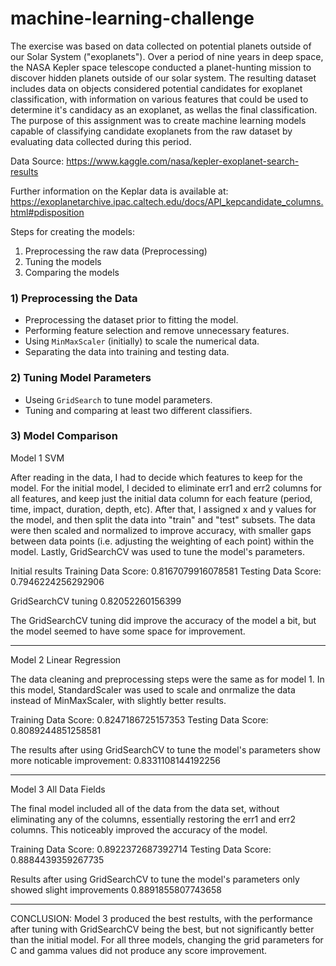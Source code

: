 # machine-learning-challenge

The exercise was based on data collected on potential planets outside of our Solar System ("exoplanets").  Over a period of nine years in deep space, the NASA Kepler space telescope conducted a planet-hunting mission to discover hidden planets outside of our solar system. The resulting dataset includes data on objects considered potential candidates for exoplanet classification, with information on various features that could be used to determine it's candidacy as an exoplanet, as wellas the final classification. The purpose of this assignment was to create machine learning models capable of classifying candidate exoplanets from the raw dataset by evaluating data collected during this period. 

Data Source: https://www.kaggle.com/nasa/kepler-exoplanet-search-results

Further information on the Keplar data is available at: https://exoplanetarchive.ipac.caltech.edu/docs/API_kepcandidate_columns.html#pdisposition

Steps for creating the models:
1. Preprocessing the raw data (Preprocessing)
2. Tuning the models 
3. Comparing the models

### 1) Preprocessing the Data
* Preprocessing the dataset prior to fitting the model.
* Performing feature selection and remove unnecessary features.
* Using `MinMaxScaler` (initially) to scale the numerical data.
* Separating the data into training and testing data.

### 2) Tuning Model Parameters
* Useing `GridSearch` to tune model parameters.
* Tuning and comparing at least two different classifiers.

### 3) Model Comparison

Model 1 SVM

After reading in the data, I had to decide which features to keep for the model.  For the initial model, I decided to eliminate err1 and err2 columns for all features, and keep just the initial data column for each feature (period, time, impact, duration, depth, etc). After that, I assigned x and y values for the model, and then split the data into "train" and "test" subsets.  The data were then scaled and normalized to improve accuracy, with smaller gaps between data points (i.e. adjusting the weighting of each point) within the model. Lastly, GridSearchCV was used to tune the model's parameters.

Initial results
Training Data Score: 0.8167079916078581
Testing Data Score: 0.7946224256292906

GridSearchCV tuning
0.82052260156399

The GridSearchCV tuning did improve the accuracy of the model a bit, but the model seemed to have some space for improvement. 

-----------------------------------------------
Model 2 Linear Regression

The data cleaning and preprocessing steps were the same as for model 1.  In this model, StandardScaler was used to scale and onrmalize the data instead of MinMaxScaler, with slightly better results.

Training Data Score: 0.8247186725157353
Testing Data Score: 0.8089244851258581

The results after using GridSearchCV to tune the model's parameters show more noticable improvement:
0.8331108144192256

-------------------------------------------------
Model 3 All Data Fields

The final model included all of the data from the data set, without eliminating any of the columns, essentially restoring the err1 and err2 columns.  This noticeably improved the accuracy of the model.

Training Data Score: 0.8922372687392714
Testing Data Score: 0.8884439359267735

Results after using GridSearchCV to tune the model's parameters only showed slight improvements
0.8891855807743658

-------------------------------------------------
CONCLUSION:
Model 3 produced the best restults, with the performance after tuning with GridSearchCV being the best, but not significantly better than the initial model.  For all three models, changing the grid parameters for C and gamma values did not produce any score improvement.

